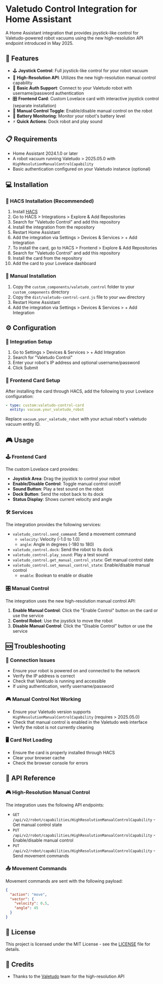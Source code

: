 # Valetudo Control Integration for Home Assistant

A Home Assistant integration that provides joystick-like control for Valetudo-powered robot vacuums using the new high-resolution API endpoint introduced in May 2025.

## 🌟 Features

- 🕹️ **Joystick Control**: Full joystick-like control for your robot vacuum
- 🚀 **High-Resolution API**: Utilizes the new high-resolution manual control capability
- 🔐 **Basic Auth Support**: Connect to your Valetudo robot with username/password authentication
- 🎛️ **Frontend Card**: Custom Lovelace card with interactive joystick control (separate installation)
- 🔄 **Manual Control Toggle**: Enable/disable manual control on the robot
- 🔋 **Battery Monitoring**: Monitor your robot's battery level
- ⚡ **Quick Actions**: Dock robot and play sound

## 📋 Requirements

- Home Assistant 2024.1.0 or later
- A robot vacuum running Valetudo > 2025.05.0 with `HighResolutionManualControlCapability`
- Basic authentication configured on your Valetudo instance (optional)

## 💻 Installation

### 🧩 HACS Installation (Recommended)

1. Install [HACS](https://hacs.xyz/docs/installation/prerequisites)
2. Go to HACS > Integrations > Explore & Add Repositories
3. Search for "Valetudo Control" and add this repository
4. Install the integration from the repository
5. Restart Home Assistant
6. Add the integration via Settings > Devices & Services > + Add Integration
7. To install the card, go to HACS > Frontend > Explore & Add Repositories
8. Search for "Valetudo Control" and add this repository
9. Install the card from the repository
10. Add the card to your Lovelace dashboard

### 🔧 Manual Installation

1. Copy the `custom_components/valetudo_control` folder to your `custom_components` directory
2. Copy the `dist/valetudo-control-card.js` file to your `www` directory
3. Restart Home Assistant
4. Add the integration via Settings > Devices & Services > + Add Integration

## ⚙️ Configuration

### 🤖 Integration Setup

1. Go to Settings > Devices & Services > + Add Integration
2. Search for "Valetudo Control"
3. Enter your robot's IP address and optional username/password
4. Click Submit

### 🎴 Frontend Card Setup

After installing the card through HACS, add the following to your Lovelace configuration:

```yaml
- type: custom:valetudo-control-card
  entity: vacuum.your_valetudo_robot
```

Replace `vacuum.your_valetudo_robot` with your actual robot's valetudo vacuum entity ID.

## 🎮 Usage

### 🕹️ Frontend Card

The custom Lovelace card provides:

- **Joystick Area**: Drag the joystick to control your robot
- **Enable/Disable Control**: Toggle manual control on/off
- **Sound Button**: Play a test sound on the robot
- **Dock Button**: Send the robot back to its dock
- **Status Display**: Shows current velocity and angle

### 🛠️ Services

The integration provides the following services:

- `valetudo_control.send_command`: Send a movement command
  - `velocity`: Velocity (-1.0 to 1.0)
  - `angle`: Angle in degrees (-180 to 180)
- `valetudo_control.dock`: Send the robot to its dock
- `valetudo_control.play_sound`: Play a test sound
- `valetudo_control.get_manual_control_state`: Get manual control state
- `valetudo_control.set_manual_control_state`: Enable/disable manual control
  - `enable`: Boolean to enable or disable

### 🎛️ Manual Control

The integration uses the new high-resolution manual control API:

1. **Enable Manual Control**: Click the "Enable Control" button on the card or use the service
2. **Control Robot**: Use the joystick to move the robot
3. **Disable Manual Control**: Click the "Disable Control" button or use the service

## 🆘 Troubleshooting

### 🔌 Connection Issues

- Ensure your robot is powered on and connected to the network
- Verify the IP address is correct
- Check that Valetudo is running and accessible
- If using authentication, verify username/password

### 🎮 Manual Control Not Working

- Ensure your Valetudo version supports `HighResolutionManualControlCapability` (requires > 2025.05.0)
- Check that manual control is enabled in the Valetudo web interface
- Verify the robot is not currently cleaning

### 🖥️ Card Not Loading

- Ensure the card is properly installed through HACS
- Clear your browser cache
- Check the browser console for errors

## 📡 API Reference

### 🎮 High-Resolution Manual Control

The integration uses the following API endpoints:

- `GET /api/v2/robot/capabilities/HighResolutionManualControlCapability` - Get manual control state
- `PUT /api/v2/robot/capabilities/HighResolutionManualControlCapability` - Enable/disable manual control
- `PUT /api/v2/robot/capabilities/HighResolutionManualControlCapability` - Send movement commands

### 📤 Movement Commands

Movement commands are sent with the following payload:

```json
{
  "action": "move",
  "vector": {
    "velocity": 0.5,
    "angle": 45
  }
}
```

## 📄 License

This project is licensed under the MIT License - see the [LICENSE](LICENSE) file for details.

## 🙏 Credits

- Thanks to the [Valetudo](https://github.com/Hypfer/Valetudo) team for the high-resolution API

